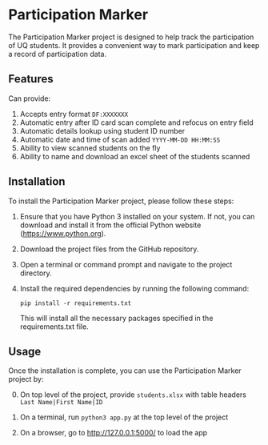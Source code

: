 # Participation Marker

The Participation Marker project is designed to help track the participation of UQ students. It provides a convenient way to mark participation and keep a record of participation data.

## Features
Can provide:

1. Accepts entry format `DF:XXXXXXX`
2. Automatic entry after ID card scan complete and refocus on entry field
3. Automatic details lookup using student ID number
4. Automatic date and time of scan added `YYYY-MM-DD HH:MM:SS`
5. Ability to view scanned students on the fly
6. Ability to name and download an excel sheet of the students scanned

## Installation

To install the Participation Marker project, please follow these steps:

1. Ensure that you have Python 3 installed on your system. If not, you can download and install it from the official Python website (https://www.python.org).

2. Download the project files from the GitHub repository.

3. Open a terminal or command prompt and navigate to the project directory.

4. Install the required dependencies by running the following command:

    ```shell
    pip install -r requirements.txt
    ```

    This will install all the necessary packages specified in the requirements.txt file.

## Usage

Once the installation is complete, you can use the Participation Marker project by:

0) On top level of the project, provide `students.xlsx` with table headers `Last Name|First Name|ID`
1) On a terminal, run 
    ```python3 app.py```
    at the top level of the project

2) On a browser, go to
http://127.0.0.1:5000/ to load the app
